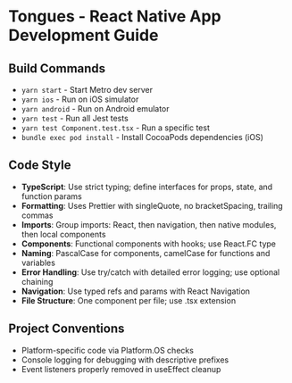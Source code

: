 # Tongues - React Native App Development Guide

## Build Commands
- `yarn start` - Start Metro dev server
- `yarn ios` - Run on iOS simulator
- `yarn android` - Run on Android emulator
- `yarn test` - Run all Jest tests
- `yarn test Component.test.tsx` - Run a specific test
- `bundle exec pod install` - Install CocoaPods dependencies (iOS)

## Code Style
- **TypeScript**: Use strict typing; define interfaces for props, state, and function params
- **Formatting**: Uses Prettier with singleQuote, no bracketSpacing, trailing commas
- **Imports**: Group imports: React, then navigation, then native modules, then local components
- **Components**: Functional components with hooks; use React.FC type
- **Naming**: PascalCase for components, camelCase for functions and variables
- **Error Handling**: Use try/catch with detailed error logging; use optional chaining
- **Navigation**: Use typed refs and params with React Navigation
- **File Structure**: One component per file; use .tsx extension

## Project Conventions
- Platform-specific code via Platform.OS checks
- Console logging for debugging with descriptive prefixes
- Event listeners properly removed in useEffect cleanup
